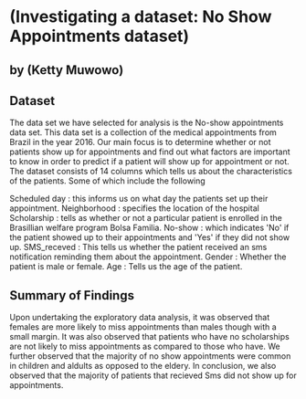 # (Investigating a dataset: No Show Appointments dataset)
## by (Ketty Muwowo)


## Dataset

The data set we have selected for analysis is the No-show appointments data set. This data set is a collection of the medical appointments from Brazil in the year 2016. Our main focus is to determine whether or not patients show up for appointments and find out what factors are important to know in order to predict if a patient will show up for appointment or not. The dataset consists of 
14 columns which tells us about the characteristics of the patients. Some of which include the following

Scheduled day : this informs us on what day the patients set up their appointment.
Neighborhood : specifies the location of the hospital
Scholarship : tells as whether or not a particular patient is enrolled in the Brasillian welfare program Bolsa Familia.
No-show : which indicates 'No' if the patient showed up to their appointments and 'Yes' if they did not show up.
SMS_receved : This tells us whether the patient received an sms notification reminding them about the appointment.
Gender : Whether the patient is male or female.
Age : Tells us the age of the patient.



## Summary of Findings

Upon undertaking the exploratory data analysis, it was observed that females are more likely to miss appointments than males though with a small margin.
It was also observed that patients who have no scholarships are not likely to miss appointments as compared to those who have. 
We further observed that the majority of no show appointments were common in children and aldults as opposed to the eldery. 
In conclusion, we also observed that the majority of patients that recieved Sms did not show up for appointments.






